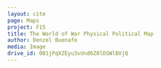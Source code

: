 ```yaml
---
layout: cite
page: Maps
project: F15
title: The World of War Physical Political Map
author: Denzel Buenafe
media: Image
drive_id: 0B1jPqXZEyu3vUnd6Z0lDSWlBVjQ
---
```

